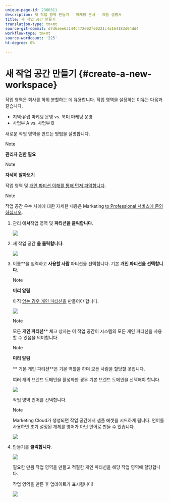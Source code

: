 ```yaml
---
unique-page-id: 2360311
description: 새 작업 영역 만들기 - 마케팅 문서 - 제품 설명서
title: 새 작업 공간 만들기
translation-type: tm+mt
source-git-commit: d7d6aee63144c472e02fe0221c4a164183d04dd4
workflow-type: tm+mt
source-wordcount: '225'
ht-degree: 0%

---
```



# 새 작업 공간 만들기 {#create-a-new-workspace}

작업 영역은 회사를 하위 분할하는 데 유용합니다. 작업 영역을 설정하는 이유는 다음과 같습니다.

* 지역:유럽 마케팅 운영 vs. 북미 마케팅 운영
* 사업부 A vs. 사업부 B

새로운 작업 영역을 만드는 방법을 설명합니다.

>[!NOTE]
>
>**관리자 권한 필요**

>[!NOTE]
>
>**자세히 알아보기**
>
>작업 영역 및 [개인 파티션 이해를 통해 먼저 파악합니다](understanding-workspaces-and-person-partitions.md).

>[!NOTE]
>
>작업 공간 우수 사례에 대한 자세한 내용은 Marketing [to Professional 서비스에 문의하십시오](http://docs.marketo.com/cdn-cgi/l/email-protection#55263027233c363026153834273e30213a7b363a38).

1. 관리 **에서**&#x200B;작업 영역 및 **파티션을 클릭합니다**.

   ![](assets/image2014-9-17-11-3a59-3a11.png)

1. 새 작업 공간 **을 클릭합니다**.

   ![](assets/two-1.png)

1. 이름**을 입력하고 **사용할 사람** 파티션을 선택합니다. 기본 **개인 파티션을 선택합니다**.

   >[!NOTE]
   >
   >**미리 알림**
   >
   >
   >아직 [없는 경우 개인 파티션을](create-a-person-partition.md) 만들어야 합니다.

   ![](assets/three-1.png)

   >[!NOTE]
   >
   >모든 **개인 파티션**** 체크 상자는 이 작업 공간이 시스템의 모든 개인 파티션을 사용할 수 있음을 의미합니다.

   >[!NOTE]
   >
   >**미리 알림**
   >
   >
   >** 기본 개인 파티션**은 기본 역할을 하며 모든 사람을 할당할 곳입니다.

   여러 개의 브랜드 도메인을 활성화한 경우 기본 브랜드 도메인을 선택해야 합니다.

   ![](assets/four-1.png)

   작업 영역 언어를 선택합니다.

   >[!NOTE]
   >
   >Marketing Cloud가 생성되면 작업 공간에서 샘플 에셋을 시드하게 됩니다. 언어를 사용하면 초기 설정된 개체를 영어가 아닌 언어로 만들 수 있습니다.

   ![](assets/five.png)

1. 만들기를 **클릭합니다**.

   ![](assets/six.png)

   필요한 만큼 작업 영역을 만들고 적절한 개인 파티션을 해당 작업 영역에 할당합니다.

   작업 영역을 만든 후 업데이트가 표시됩니다!

   ![](assets/image2014-9-17-15-3a39-3a10.png)


